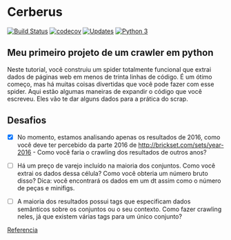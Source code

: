 Cerberus
==================

[![Build Status](https://travis-ci.org/richardnixonafj/cerberus.svg?branch=master)](https://travis-ci.org/richardnixonafj/cerberus)
[![codecov](https://codecov.io/gh/richardnixonafj/cerberus/branch/master/graph/badge.svg)](https://codecov.io/gh/richardnixonafj/cerberus)
[![Updates](https://pyup.io/repos/github//richardnixonafj/cerberus/shield.svg)](https://pyup.io/repos/github/richardnixonafj/cerberus)
[![Python 3](https://pyup.io/repos/github/richardnixonafj/cerberus/python-3-shield.svg)](https://pyup.io/repos/github/richardnixonafj/cerberus/)

Meu primeiro projeto de um crawler em python
---------------------------------------------



Neste tutorial, você construiu um spider totalmente funcional que extrai dados de páginas web em menos de trinta linhas de código. É um ótimo começo, mas há muitas coisas divertidas que você pode fazer com esse spider. Aqui estão algumas maneiras de expandir o código que você escreveu. Eles vão te dar alguns dados para a prática do scrap.

 

Desafios
---------
- [X] No momento, estamos analisando apenas os resultados de 2016, como você deve ter percebido da parte 2016 de http://brickset.com/sets/year-2016 - Como você faria o crawling dos resultados de outros anos?

- [ ] Há um preço de varejo incluído na maioria dos conjuntos. Como você extrai os dados dessa célula? Como você obteria um número bruto disso? Dica: você encontrará os dados em um dt assim como o número de peças e minifigs.

- [ ] A maioria dos resultados possui tags que especificam dados semânticos sobre os conjuntos ou o seu contexto. Como fazer crawling neles, já que existem várias tags para um único conjunto?

[Referencia](https://www.digitalocean.com/community/tutorials/como-fazer-crawling-em-uma-pagina-web-com-scrapy-e-python-3-pt)

